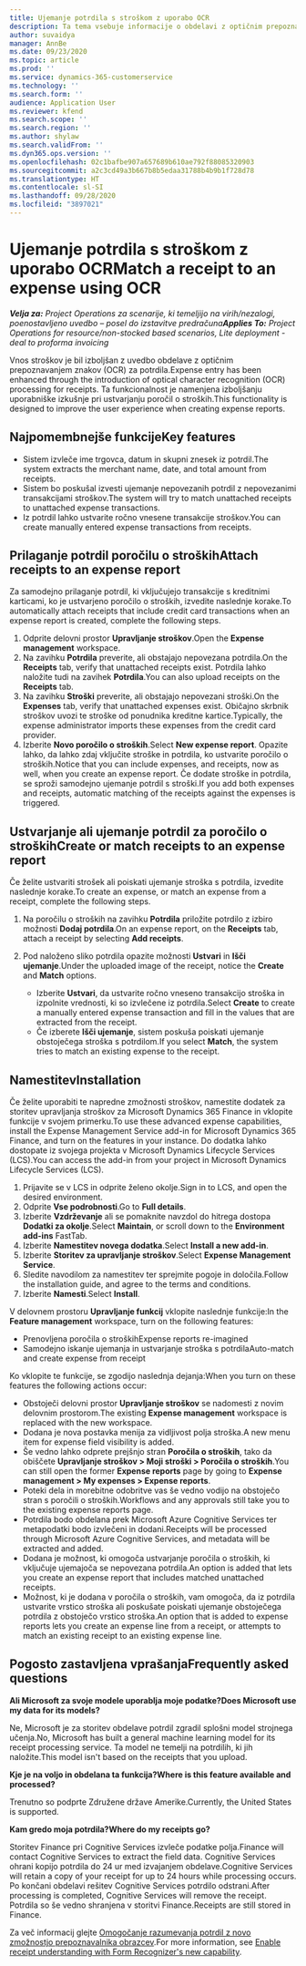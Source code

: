 ```yaml
---
title: Ujemanje potrdila s stroškom z uporabo OCR
description: Ta tema vsebuje informacije o obdelavi z optičnim prepoznavanjem znakov (OCR) za potrdila.
author: suvaidya
manager: AnnBe
ms.date: 09/23/2020
ms.topic: article
ms.prod: ''
ms.service: dynamics-365-customerservice
ms.technology: ''
ms.search.form: ''
audience: Application User
ms.reviewer: kfend
ms.search.scope: ''
ms.search.region: ''
ms.author: shylaw
ms.search.validFrom: ''
ms.dyn365.ops.version: ''
ms.openlocfilehash: 02c1bafbe907a657689b610ae792f88085320903
ms.sourcegitcommit: a2c3cd49a3b667b8b5edaa31788b4b9b1f728d78
ms.translationtype: HT
ms.contentlocale: sl-SI
ms.lasthandoff: 09/28/2020
ms.locfileid: "3897021"
---
```

# <a name="match-a-receipt-to-an-expense-using-ocr"></a><span data-ttu-id="5dbf3-103">Ujemanje potrdila s stroškom z uporabo OCR</span><span class="sxs-lookup"><span data-stu-id="5dbf3-103">Match a receipt to an expense using OCR</span></span>

<span data-ttu-id="5dbf3-104">_**Velja za:** Project Operations za scenarije, ki temeljijo na virih/nezalogi, poenostavljeno uvedbo – posel do izstavitve predračuna_</span><span class="sxs-lookup"><span data-stu-id="5dbf3-104">_**Applies To:** Project Operations for resource/non-stocked based scenarios, Lite deployment - deal to proforma invoicing_</span></span>

<span data-ttu-id="5dbf3-105">Vnos stroškov je bil izboljšan z uvedbo obdelave z optičnim prepoznavanjem znakov (OCR) za potrdila.</span><span class="sxs-lookup"><span data-stu-id="5dbf3-105">Expense entry has been enhanced through the introduction of optical character recognition (OCR) processing for receipts.</span></span> <span data-ttu-id="5dbf3-106">Ta funkcionalnost je namenjena izboljšanju uporabniške izkušnje pri ustvarjanju poročil o stroških.</span><span class="sxs-lookup"><span data-stu-id="5dbf3-106">This functionality is designed to improve the user experience when creating expense reports.</span></span>

## <a name="key-features"></a><span data-ttu-id="5dbf3-107">Najpomembnejše funkcije</span><span class="sxs-lookup"><span data-stu-id="5dbf3-107">Key features</span></span>

- <span data-ttu-id="5dbf3-108">Sistem izvleče ime trgovca, datum in skupni znesek iz potrdil.</span><span class="sxs-lookup"><span data-stu-id="5dbf3-108">The system extracts the merchant name, date, and total amount from receipts.</span></span>
- <span data-ttu-id="5dbf3-109">Sistem bo poskušal izvesti ujemanje nepovezanih potrdil z nepovezanimi transakcijami stroškov.</span><span class="sxs-lookup"><span data-stu-id="5dbf3-109">The system will try to match unattached receipts to unattached expense transactions.</span></span>
- <span data-ttu-id="5dbf3-110">Iz potrdil lahko ustvarite ročno vnesene transakcije stroškov.</span><span class="sxs-lookup"><span data-stu-id="5dbf3-110">You can create manually entered expense transactions from receipts.</span></span>

## <a name="attach-receipts-to-an-expense-report"></a><span data-ttu-id="5dbf3-111">Prilaganje potrdil poročilu o stroških</span><span class="sxs-lookup"><span data-stu-id="5dbf3-111">Attach receipts to an expense report</span></span>

<span data-ttu-id="5dbf3-112">Za samodejno prilaganje potrdil, ki vključujejo transakcije s kreditnimi karticami, ko je ustvarjeno poročilo o stroških, izvedite naslednje korake.</span><span class="sxs-lookup"><span data-stu-id="5dbf3-112">To automatically attach receipts that include credit card transactions when an expense report is created, complete the following steps.</span></span>

  1. <span data-ttu-id="5dbf3-113">Odprite delovni prostor **Upravljanje stroškov**.</span><span class="sxs-lookup"><span data-stu-id="5dbf3-113">Open the **Expense management** workspace.</span></span>
  2. <span data-ttu-id="5dbf3-114">Na zavihku **Potrdila** preverite, ali obstajajo nepovezana potrdila.</span><span class="sxs-lookup"><span data-stu-id="5dbf3-114">On the **Receipts** tab, verify that unattached receipts exist.</span></span> <span data-ttu-id="5dbf3-115">Potrdila lahko naložite tudi na zavihek **Potrdila**.</span><span class="sxs-lookup"><span data-stu-id="5dbf3-115">You can also upload receipts on the **Receipts** tab.</span></span>
  3. <span data-ttu-id="5dbf3-116">Na zavihku **Stroški** preverite, ali obstajajo nepovezani stroški.</span><span class="sxs-lookup"><span data-stu-id="5dbf3-116">On the **Expenses** tab, verify that unattached expenses exist.</span></span> <span data-ttu-id="5dbf3-117">Običajno skrbnik stroškov uvozi te stroške od ponudnika kreditne kartice.</span><span class="sxs-lookup"><span data-stu-id="5dbf3-117">Typically, the expense administrator imports these expenses from the credit card provider.</span></span>
  4. <span data-ttu-id="5dbf3-118">Izberite **Novo poročilo o stroških**.</span><span class="sxs-lookup"><span data-stu-id="5dbf3-118">Select **New expense report**.</span></span> <span data-ttu-id="5dbf3-119">Opazite lahko, da lahko zdaj vključite stroške in potrdila, ko ustvarite poročilo o stroških.</span><span class="sxs-lookup"><span data-stu-id="5dbf3-119">Notice that you can include expenses, and receipts, now as well, when you create an expense report.</span></span> <span data-ttu-id="5dbf3-120">Če dodate stroške in potrdila, se sproži samodejno ujemanje potrdil s stroški.</span><span class="sxs-lookup"><span data-stu-id="5dbf3-120">If you add both expenses and receipts, automatic matching of the receipts against the expenses is triggered.</span></span>

## <a name="create-or-match-receipts-to-an-expense-report"></a><span data-ttu-id="5dbf3-121">Ustvarjanje ali ujemanje potrdil za poročilo o stroških</span><span class="sxs-lookup"><span data-stu-id="5dbf3-121">Create or match receipts to an expense report</span></span>
<span data-ttu-id="5dbf3-122">Če želite ustvariti strošek ali poiskati ujemanje stroška s potrdila, izvedite naslednje korake.</span><span class="sxs-lookup"><span data-stu-id="5dbf3-122">To create an expense, or match an expense from a receipt, complete the following steps.</span></span>

  1. <span data-ttu-id="5dbf3-123">Na poročilu o stroških na zavihku **Potrdila** priložite potrdilo z izbiro možnosti **Dodaj potrdila**.</span><span class="sxs-lookup"><span data-stu-id="5dbf3-123">On an expense report, on the **Receipts** tab, attach a receipt by selecting **Add receipts**.</span></span>
  2. <span data-ttu-id="5dbf3-124">Pod naloženo sliko potrdila opazite možnosti **Ustvari** in **Išči ujemanje**.</span><span class="sxs-lookup"><span data-stu-id="5dbf3-124">Under the uploaded image of the receipt, notice the **Create** and **Match** options.</span></span>

      - <span data-ttu-id="5dbf3-125">Izberite **Ustvari**, da ustvarite ročno vneseno transakcijo stroška in izpolnite vrednosti, ki so izvlečene iz potrdila.</span><span class="sxs-lookup"><span data-stu-id="5dbf3-125">Select **Create** to create a manually entered expense transaction and fill in the values that are extracted from the receipt.</span></span>
      - <span data-ttu-id="5dbf3-126">Če izberete **Išči ujemanje**, sistem poskuša poiskati ujemanje obstoječega stroška s potrdilom.</span><span class="sxs-lookup"><span data-stu-id="5dbf3-126">If you select **Match**, the system tries to match an existing expense to the receipt.</span></span>

## <a name="installation"></a><span data-ttu-id="5dbf3-127">Namestitev</span><span class="sxs-lookup"><span data-stu-id="5dbf3-127">Installation</span></span>

<span data-ttu-id="5dbf3-128">Če želite uporabiti te napredne zmožnosti stroškov, namestite dodatek za storitev upravljanja stroškov za Microsoft Dynamics 365 Finance in vklopite funkcije v svojem primerku.</span><span class="sxs-lookup"><span data-stu-id="5dbf3-128">To use these advanced expense capabilities, install the Expense Management Service add-in for Microsoft Dynamics 365 Finance, and turn on the features in your instance.</span></span> <span data-ttu-id="5dbf3-129">Do dodatka lahko dostopate iz svojega projekta v Microsoft Dynamics Lifecycle Services (LCS).</span><span class="sxs-lookup"><span data-stu-id="5dbf3-129">You can access the add-in from your project in Microsoft Dynamics Lifecycle Services (LCS).</span></span>

1. <span data-ttu-id="5dbf3-130">Prijavite se v LCS in odprite želeno okolje.</span><span class="sxs-lookup"><span data-stu-id="5dbf3-130">Sign in to LCS, and open the desired environment.</span></span>
2. <span data-ttu-id="5dbf3-131">Odprite **Vse podrobnosti**.</span><span class="sxs-lookup"><span data-stu-id="5dbf3-131">Go to **Full details**.</span></span>
3. <span data-ttu-id="5dbf3-132">Izberite **Vzdrževanje** ali se pomaknite navzdol do hitrega dostopa **Dodatki za okolje**.</span><span class="sxs-lookup"><span data-stu-id="5dbf3-132">Select **Maintain**, or scroll down to the **Environment add-ins** FastTab.</span></span>
4. <span data-ttu-id="5dbf3-133">Izberite **Namestitev novega dodatka**.</span><span class="sxs-lookup"><span data-stu-id="5dbf3-133">Select **Install a new add-in**.</span></span>
5. <span data-ttu-id="5dbf3-134">Izberite **Storitev za upravljanje stroškov**.</span><span class="sxs-lookup"><span data-stu-id="5dbf3-134">Select **Expense Management Service**.</span></span>
6. <span data-ttu-id="5dbf3-135">Sledite navodilom za namestitev ter sprejmite pogoje in določila.</span><span class="sxs-lookup"><span data-stu-id="5dbf3-135">Follow the installation guide, and agree to the terms and conditions.</span></span>
7. <span data-ttu-id="5dbf3-136">Izberite **Namesti**.</span><span class="sxs-lookup"><span data-stu-id="5dbf3-136">Select **Install**.</span></span>

<span data-ttu-id="5dbf3-137">V delovnem prostoru **Upravljanje funkcij** vklopite naslednje funkcije:</span><span class="sxs-lookup"><span data-stu-id="5dbf3-137">In the **Feature management** workspace, turn on the following features:</span></span>

- <span data-ttu-id="5dbf3-138">Prenovljena poročila o stroških</span><span class="sxs-lookup"><span data-stu-id="5dbf3-138">Expense reports re-imagined</span></span>
- <span data-ttu-id="5dbf3-139">Samodejno iskanje ujemanja in ustvarjanje stroška s potrdila</span><span class="sxs-lookup"><span data-stu-id="5dbf3-139">Auto-match and create expense from receipt</span></span>

<span data-ttu-id="5dbf3-140">Ko vklopite te funkcije, se zgodijo naslednja dejanja:</span><span class="sxs-lookup"><span data-stu-id="5dbf3-140">When you turn on these features the following actions occur:</span></span>

- <span data-ttu-id="5dbf3-141">Obstoječi delovni prostor **Upravljanje stroškov** se nadomesti z novim delovnim prostorom.</span><span class="sxs-lookup"><span data-stu-id="5dbf3-141">The existing **Expense management** workspace is replaced with the new workspace.</span></span>
- <span data-ttu-id="5dbf3-142">Dodana je nova postavka menija za vidljivost polja stroška.</span><span class="sxs-lookup"><span data-stu-id="5dbf3-142">A new menu item for expense field visibility is added.</span></span>
- <span data-ttu-id="5dbf3-143">Še vedno lahko odprete prejšnjo stran **Poročila o stroških**, tako da obiščete **Upravljanje stroškov > Moji stroški > Poročila o stroških**.</span><span class="sxs-lookup"><span data-stu-id="5dbf3-143">You can still open the former **Expense reports** page by going to **Expense management > My expenses > Expense reports**.</span></span>
- <span data-ttu-id="5dbf3-144">Poteki dela in morebitne odobritve vas še vedno vodijo na obstoječo stran s poročili o stroških.</span><span class="sxs-lookup"><span data-stu-id="5dbf3-144">Workflows and any approvals still take you to the existing expense reports page.</span></span>
- <span data-ttu-id="5dbf3-145">Potrdila bodo obdelana prek Microsoft Azure Cognitive Services ter metapodatki bodo izvlečeni in dodani.</span><span class="sxs-lookup"><span data-stu-id="5dbf3-145">Receipts will be processed through Microsoft Azure Cognitive Services, and metadata will be extracted and added.</span></span>
- <span data-ttu-id="5dbf3-146">Dodana je možnost, ki omogoča ustvarjanje poročila o stroških, ki vključuje ujemajoča se nepovezana potrdila.</span><span class="sxs-lookup"><span data-stu-id="5dbf3-146">An option is added that lets you create an expense report that includes matched unattached receipts.</span></span>
- <span data-ttu-id="5dbf3-147">Možnost, ki je dodana v poročila o stroških, vam omogoča, da iz potrdila ustvarite vrstico stroška ali poskušate poiskati ujemanje obstoječega potrdila z obstoječo vrstico stroška.</span><span class="sxs-lookup"><span data-stu-id="5dbf3-147">An option that is added to expense reports lets you create an expense line from a receipt, or attempts to match an existing receipt to an existing expense line.</span></span>

## <a name="frequently-asked-questions"></a><span data-ttu-id="5dbf3-148">Pogosto zastavljena vprašanja</span><span class="sxs-lookup"><span data-stu-id="5dbf3-148">Frequently asked questions</span></span>

<span data-ttu-id="5dbf3-149">**Ali Microsoft za svoje modele uporablja moje podatke?**</span><span class="sxs-lookup"><span data-stu-id="5dbf3-149">**Does Microsoft use my data for its models?**</span></span>

<span data-ttu-id="5dbf3-150">Ne, Microsoft je za storitev obdelave potrdil zgradil splošni model strojnega učenja.</span><span class="sxs-lookup"><span data-stu-id="5dbf3-150">No, Microsoft has built a general machine learning model for its receipt processing service.</span></span> <span data-ttu-id="5dbf3-151">Ta model ne temelji na potrdilih, ki jih naložite.</span><span class="sxs-lookup"><span data-stu-id="5dbf3-151">This model isn't based on the receipts that you upload.</span></span>

<span data-ttu-id="5dbf3-152">**Kje je na voljo in obdelana ta funkcija?**</span><span class="sxs-lookup"><span data-stu-id="5dbf3-152">**Where is this feature available and processed?**</span></span>

<span data-ttu-id="5dbf3-153">Trenutno so podprte Združene države Amerike.</span><span class="sxs-lookup"><span data-stu-id="5dbf3-153">Currently, the United States is supported.</span></span>

<span data-ttu-id="5dbf3-154">**Kam gredo moja potrdila?**</span><span class="sxs-lookup"><span data-stu-id="5dbf3-154">**Where do my receipts go?**</span></span>

<span data-ttu-id="5dbf3-155">Storitev Finance pri Cognitive Services izvleče podatke polja.</span><span class="sxs-lookup"><span data-stu-id="5dbf3-155">Finance will contact Cognitive Services to extract the field data.</span></span> <span data-ttu-id="5dbf3-156">Cognitive Services ohrani kopijo potrdila do 24 ur med izvajanjem obdelave.</span><span class="sxs-lookup"><span data-stu-id="5dbf3-156">Cognitive Services will retain a copy of your receipt for up to 24 hours while processing occurs.</span></span> <span data-ttu-id="5dbf3-157">Po končani obdelavi rešitev Cognitive Services potrdilo odstrani.</span><span class="sxs-lookup"><span data-stu-id="5dbf3-157">After processing is completed, Cognitive Services will remove the receipt.</span></span> <span data-ttu-id="5dbf3-158">Potrdila so še vedno shranjena v storitvi Finance.</span><span class="sxs-lookup"><span data-stu-id="5dbf3-158">Receipts are still stored in Finance.</span></span>

<span data-ttu-id="5dbf3-159">Za več informacij glejte [Omogočanje razumevanja potrdil z novo zmožnostjo prepoznavalnika obrazcev](https://azure.microsoft.com/blog/enable-receipt-understanding-with-form-recognizer-s-new-capability/).</span><span class="sxs-lookup"><span data-stu-id="5dbf3-159">For more information, see [Enable receipt understanding with Form Recognizer's new capability](https://azure.microsoft.com/blog/enable-receipt-understanding-with-form-recognizer-s-new-capability/).</span></span>
